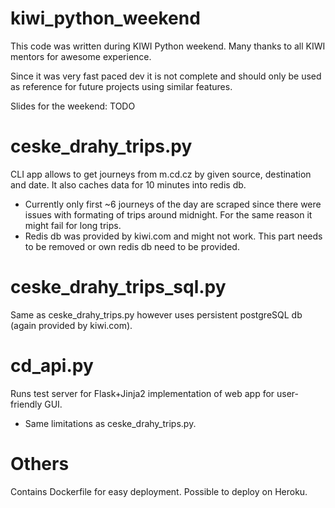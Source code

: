 # kiwi_python_weekend
This code was written during KIWI Python weekend. Many thanks to all KIWI mentors for awesome experience.

Since it was very fast paced dev it is not complete and should only be used as reference for future projects using similar features.

Slides for the weekend: TODO

# ceske_drahy_trips.py
CLI app allows to get journeys from m.cd.cz by given source, destination and date. It also caches data for 10 minutes into redis db.
- Currently only first ~6 journeys of the day are scraped since there were issues with formating of trips around midnight. For the same reason it might fail for long trips.
- Redis db was provided by kiwi.com and might not work. This part needs to be removed or own redis db need to be provided.

# ceske_drahy_trips_sql.py
Same as ceske_drahy_trips.py however uses persistent postgreSQL db (again provided by kiwi.com).

# cd_api.py
Runs test server for Flask+Jinja2 implementation of web app for user-friendly GUI.
- Same limitations as ceske_drahy_trips.py.

# Others
Contains Dockerfile for easy deployment. Possible to deploy on Heroku.
